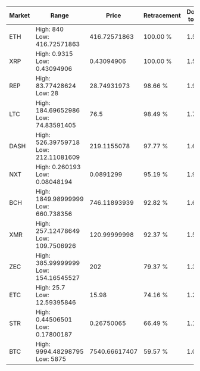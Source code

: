| Market | Range | Price| Retracement | Doubles to 50% |
| --- | --- | --- | --- | --- |
| ETH | High: 840<br />Low: 416.72571863 | 416.72571863 | 100.00 % | 1.51 |
| XRP | High: 0.9315<br />Low: 0.43094906 | 0.43094906 | 100.00 % | 1.58 |
| REP | High: 83.77428624<br />Low: 28 | 28.74931973 | 98.66 % | 1.94 |
| LTC | High: 184.69652986<br />Low: 74.83591405 | 76.5 | 98.49 % | 1.70 |
| DASH | High: 526.39759718<br />Low: 212.11081609 | 219.1155078 | 97.77 % | 1.69 |
| NXT | High: 0.260193<br />Low: 0.08048194 | 0.0891299 | 95.19 % | 1.91 |
| BCH | High: 1849.98999999<br />Low: 660.738356 | 746.11893939 | 92.82 % | 1.68 |
| XMR | High: 257.12478649<br />Low: 109.7506926 | 120.99999998 | 92.37 % | 1.52 |
| ZEC | High: 385.99999999<br />Low: 154.16545527 | 202 | 79.37 % | 1.34 |
| ETC | High: 25.7<br />Low: 12.59395846 | 15.98 | 74.16 % | 1.20 |
| STR | High: 0.44506501<br />Low: 0.17800187 | 0.26750065 | 66.49 % | 1.16 |
| BTC | High: 9994.48298795<br />Low: 5875 | 7540.66617407 | 59.57 % | 1.05 |
